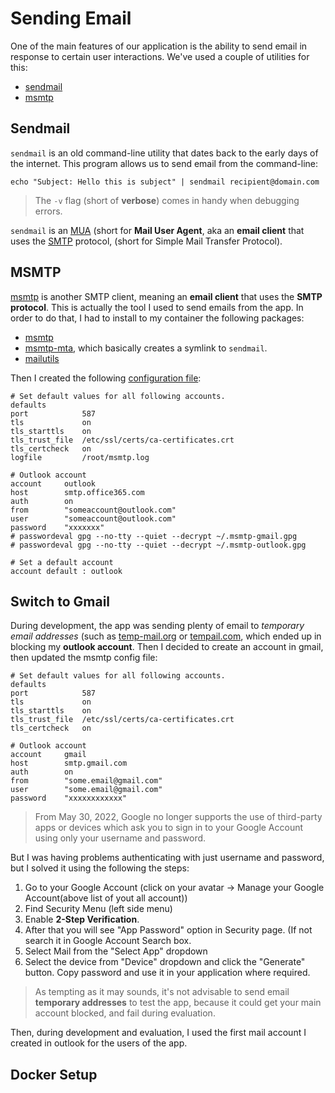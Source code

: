 # Sending Email
One of the main features of our application is the ability to send email in response to certain user interactions. We've used a couple of utilities for this:

* [sendmail](https://en.wikipedia.org/wiki/Sendmail)
* [msmtp](https://marlam.de/msmtp/)

## Sendmail
`sendmail` is an old command-line utility that dates back to the early days of the internet. This program allows us to send email from the command-line:
```
echo "Subject: Hello this is subject" | sendmail recipient@domain.com
```

> The `-v` flag (short of **verbose**) comes in handy when debugging errors.

`sendmail` is an [MUA](https://en.wikipedia.org/wiki/Email_client) (short for **Mail User Agent**, aka an **email client** that uses the [SMTP](https://en.wikipedia.org/wiki/Simple_Mail_Transfer_Protocol) protocol, (short for Simple Mail Transfer Protocol).

## MSMTP
[msmtp](https://marlam.de/msmtp/) is another SMTP client, meaning an **email client** that uses the **SMTP protocol**. This is actually the tool I used to send emails from the app. In order to do that, I had to install to my container the following packages:

* [msmtp]()
* [msmtp-mta](), which basically creates a symlink to ``sendmail``.
* [mailutils]()

Then I created the following [configuration file](https://marlam.de/msmtp/msmtp.html):
```
# Set default values for all following accounts.
defaults
port            587
tls             on
tls_starttls    on
tls_trust_file  /etc/ssl/certs/ca-certificates.crt
tls_certcheck   on
logfile         /root/msmtp.log

# Outlook account
account     outlook
host        smtp.office365.com
auth        on
from        "someaccount@outlook.com"
user        "someaccount@outlook.com"
password    "xxxxxxx"
# passwordeval gpg --no-tty --quiet --decrypt ~/.msmtp-gmail.gpg
# passwordeval gpg --no-tty --quiet --decrypt ~/.msmtp-outlook.gpg

# Set a default account
account default : outlook
```

## Switch to Gmail
During development, the app was sending plenty of email to *temporary email addresses* (such as [temp-mail.org](https://temp-mail.org/en) or [tempail.com](https://tempail.com/en/), which ended up in blocking my **outlook account**. Then I decided to create an account in gmail, then updated the msmtp config file:
```
# Set default values for all following accounts.
defaults
port            587
tls             on
tls_starttls    on
tls_trust_file  /etc/ssl/certs/ca-certificates.crt
tls_certcheck   on

# Outlook account
account     gmail
host        smtp.gmail.com
auth        on
from        "some.email@gmail.com"
user        "some.email@gmail.com"
password    "xxxxxxxxxxxx"
```

> From May 30, 2022, ​​Google no longer supports the use of third-party apps or devices which ask you to sign in to your Google Account using only your username and password.

But I was having problems authenticating with just username and password, but I solved it using the following the steps:

1. Go to your Google Account (click on your avatar -> Manage your Google Account(above list of yout all account))
2. Find Security Menu (left side menu)
3. Enable **2-Step Verification**.
4. After that you will see "App Password" option in Security page. (If not search it in Google Account Search box.
5. Select Mail from the "Select App" dropdown
6. Select the device from "Device" dropdown and click the "Generate" button. Copy password and use it in your application where required.

> As tempting as it may sounds, it's not advisable to send email **temporary addresses** to test the app, because it could get your main account blocked, and fail during evaluation.

Then, during development and evaluation, I used the first mail account I created in outlook for the users of the app.

## Docker Setup
